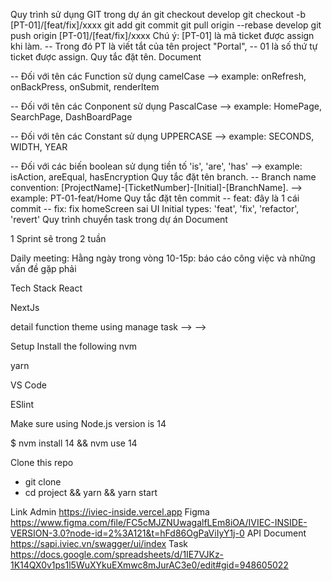 Quy trình sử dụng GIT trong dự án
git checkout develop
git checkout -b [PT-01]/[feat/fix]/xxxx
git add
git commit
git pull origin --rebase develop
git push origin [PT-01]/[feat/fix]/xxxx
Chú ý:
[PT-01] là mã ticket được assign khi làm.
 -- Trong đó PT là viết tắt của tên project "Portal",
 -- 01 là số thứ tự ticket được assign.
Quy tắc đặt tên.
Document

-- Đối với tên các Function sử dụng camelCase
--> example: onRefresh, onBackPress, onSubmit, renderItem

-- Đối với tên các Conponent sử dụng PascalCase
--> example: HomePage, SearchPage, DashBoardPage

-- Đối với tên các Constant sử dụng UPPERCASE
--> example: SECONDS, WIDTH, YEAR

-- Đối với các biến boolean sử dụng tiền tố 'is', 'are', 'has'
--> example: isAction, areEqual, hasEncryption
Quy tắc đặt tên branch.
-- Branch name convention: [ProjectName]-[TicketNumber]-[Initial]-[BranchName].
--> example: PT-01-feat/Home
Quy tắc đặt tên commit
-- feat: đây là 1 cái commit
-- fix: fix homeScreen sai UI
Initial types: 'feat', 'fix', 'refactor', 'revert'
Quy trình chuyển task trong dự án
Document

1 Sprint sẽ trong 2 tuần

Daily meeting: Hằng ngày trong vòng 10-15p: báo cáo công việc và những vấn đề gặp phải

Tech Stack
React

NextJs

<!-- Document theme ---> detail function theme using

<!-- Clickup ---> manage task --> -->

Setup
Install the following
nvm

yarn

VS Code

ESlint

Make sure using Node.js version is 14

$ nvm install 14 && nvm use 14

Clone this repo
- git clone 
- cd project && yarn && yarn start



Link
Admin https://iviec-inside.vercel.app
Figma https://www.figma.com/file/FC5cMJZNUwagalfLEm8iOA/IVIEC-INSIDE-VERSION-3.0?node-id=2%3A121&t=hFd86OgPaViIyY1j-0
API Document https://sapi.iviec.vn/swagger/ui/index
Task https://docs.google.com/spreadsheets/d/1IE7VJKz-1K14QX0v1ps1l5WuXYkuEXmwc8mJurAC3e0/edit#gid=948605022